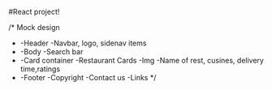 #React project!

/\* Mock design

- -Header
  -Navbar, logo, sidenav items
- -Body
  -Search bar
- -Card container
  -Restaurant Cards
  -Img
  -Name of rest, cusines, delivery time,ratings
- -Footer
  -Copyright
  -Contact us
  -Links
  \*/
